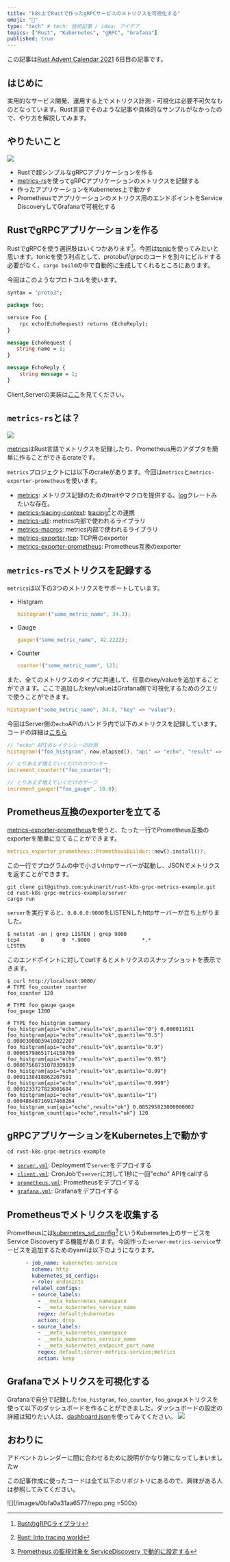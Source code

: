 ```yaml
---
title: "k8s上でRustで作ったgRPCサービスのメトリクスを可視化する"
emoji: "🍱"
type: "tech" # tech: 技術記事 / idea: アイデア
topics: ["Rust", "Kubernetes", "gRPC", "Grafana"]
published: true
---
```


この記事は[Rust Advent Calendar 2021](https://qiita.com/advent-calendar/2021/rust) 6日目の記事です。

## はじめに

実用的なサービス開発、運用する上でメトリクス計測・可視化は必要不可欠なものとなっています。Rust言語でそのような記事や具体的なサンプルがなかったので、やり方を解説してみます。

## やりたいこと

![](/images/0bfa0a31aa6577/overview.png)

* Rustで超シンプルなgRPCアプリケーションを作る
* [metrics-rs](https://github.com/metrics-rs/metrics)を使ってgRPCアプリケーションのメトリクスを記録する
* 作ったアプリケーションをKubernetes上で動かす
* Prometheusでアプリケーションのメトリクス用のエンドポイントをService DiscoveryしてGrafanaで可視化する

## RustでgRPCアプリケーションを作る

RustでgRPCを使う選択肢はいくつかあります[^1]。今回は[tonic](https://github.com/hyperium/tonic)を使ってみたいと思います。tonicを使う利点として、protobuf/grpcのコードを別々にビルドする必要がなく、`cargo build`の中で自動的に生成してくれるところにあります。

今回はこのようなプロトコルを使います。

```protobuf
syntax = "proto3";

package foo;

service Foo {
    rpc echo(EchoRequest) returns (EchoReply);
}

message EchoRequest {
   string name = 1;
}

message EchoReply {
    string message = 1;
}
```

Client,Serverの実装は[ここ](https://github.com/yukinarit/rust-k8s-grpc-metrics-example/tree/8a03300feb82d6c334d02069dd5f64a990297c39)を見てください。

## `metrics-rs`とは？

![](/images/0bfa0a31aa6577/metrics-rs.png)

[metrics](https://github.com/metrics-rs/metrics)はRust言語でメトリクスを記録したり、Prometheus用のアダプタを簡単に作ることができるcrateです。

`metrics`プロジェクトには以下のcrateがあります。今回は`metrics`と`metrics-exporter-prometheus`を使います。
* [metrics](https://github.com/metrics-rs/metrics/tree/main/metrics): メトリクス記録のためのtraitやマクロを提供する。[log](https://docs.rs/log/latest/log/)クレートみたいな存在。
* [metrics-tracing-context](): [tracing](https://tracing.rs/tracing/)[^2]との連携
* [metrics-util](https://github.com/metrics-rs/metrics/tree/main/metrics-util): metrics内部で使われるライブラリ
* [metrics-macros](https://github.com/metrics-rs/metrics/tree/main/metrics-macros): metrics内部で使われるライブラリ
* [metrics-exporter-tcp](https://github.com/metrics-rs/metrics/tree/main/metrics-exporter-tcp): TCP用のexporter
* [metrics-exporter-prometheus](https://github.com/metrics-rs/metrics/tree/main/metrics-exporter-prometheus): Prometheus互換のexporter

## `metrics-rs`でメトリクスを記録する

`metrics`は以下の3つのメトリクスをサポートしています。

* Histgram
    ```rust
    histogram!("some_metric_name", 34.3);
    ```
* Gauge
    ```rust
    gauge!("some_metric_name", 42.2222);
    ```
* Counter
    ```rust
    counter!("some_metric_name", 12);
    ```

また、全てのメトリクスのタイプに共通して、任意のkey/valueを追加することができます。ここで追加したkey/valueはGrafana側で可視化するためのクエリで使うことができます。

```rust
histogram!("some_metric_name", 34.3, "key" => "value");
```

今回はServer側の`echo`APIのハンドラ内で以下のメトリクスを記録しています。コードの詳細は[こちら](https://github.com/yukinarit/rust-k8s-grpc-metrics-example/blob/main/server/src/main.rs#L39-L58)

```rust
// "echo" APIのレイテンシーの計測
histogram!("foo_histgram", now.elapsed(), "api" => "echo", "result" => "ok");

// とりあえず増えていくだけのカウンター
increment_counter!("foo_counter");

// とりあえず増えていくだけのゲージ
increment_gauge!("foo_gauge", 10.0);
```

## Prometheus互換のexporterを立てる

[metrics-exporter-prometheus](https://github.com/metrics-rs/metrics/tree/main/metrics-exporter-prometheus)を使うと、たった一行でPrometheus互換のexporterを簡単に立てることができます。

```rust
metrics_exporter_prometheus::PrometheusBuilder::new().install()?;
```

この一行でプログラムの中で小さいhttpサーバーが起動し、JSONでメトリクスを返すことができます。

```
git clone git@github.com:yukinarit/rust-k8s-grpc-metrics-example.git
cd rust-k8s-grpc-metrics-example/server
cargo run
```

`server`を実行すると、`0.0.0.0:9000`をLISTENしたhttpサーバーが立ち上がりました。

```
$ netstat -an | grep LISTEN | grep 9000
tcp4       0      0  *.9000                 *.*                    LISTEN
```

このエンドポイントに対してcurlするとメトリクスのスナップショットを表示できます。

```
$ curl http://localhost:9000/
# TYPE foo_counter counter
foo_counter 120

# TYPE foo_gauge gauge
foo_gauge 1200

# TYPE foo_histgram summary
foo_histgram{api="echo",result="ok",quantile="0"} 0.000011611
foo_histgram{api="echo",result="ok",quantile="0.5"} 0.00003000039410022207
foo_histgram{api="echo",result="ok",quantile="0.9"} 0.00005798651714158709
foo_histgram{api="echo",result="ok",quantile="0.95"} 0.00007568731078309839
foo_histgram{api="echo",result="ok",quantile="0.99"} 0.0001138418862207591
foo_histgram{api="echo",result="ok",quantile="0.999"} 0.0001233727823801684
foo_histgram{api="echo",result="ok",quantile="1"} 0.00048648716917468264
foo_histgram_sum{api="echo",result="ok"} 0.005295823000000002
foo_histgram_count{api="echo",result="ok"} 120
```

## gRPCアプリケーションをKubernetes上で動かす

```
cd rust-k8s-grpc-metrics-example
```

* [`server.yml`](https://github.com/yukinarit/rust-k8s-grpc-metrics-example/blob/main/server.yml): Deploymentで`server`をデプロイする
* [`client.yml`](https://github.com/yukinarit/rust-k8s-grpc-metrics-example/blob/main/client.yml): CronJobで`server`に対して1秒に一回"echo" APIをcallする
* [`prometheus.yml`](https://github.com/yukinarit/rust-k8s-grpc-metrics-example/blob/main/prometheus.yml): Prometheusをデプロイする
* [`grafana.yml`](https://github.com/yukinarit/rust-k8s-grpc-metrics-example/blob/main/grafana.yml): Grafanaをデプロイする

## Prometheusでメトリクスを収集する

Prometheusには[kubernetes_sd_config](https://prometheus.io/docs/prometheus/latest/configuration/configuration/#kubernetes_sd_config)[^3]というKubernetes上のサービスをService Discoveryする機能があります。今回作った`server-metrics-service`サービスを追加するためのyamlは以下のようになります。

```yaml
      - job_name: kubernetes-service
        scheme: http
        kubernetes_sd_configs:
        - role: endpoints
        relabel_configs:
        - source_labels:
          - __meta_kubernetes_namespace
          - __meta_kubernetes_service_name
          regex: default;kubernetes
          action: drop
        - source_labels:
          - __meta_kubernetes_namespace
          - __meta_kubernetes_service_name
          - __meta_kubernetes_endpoint_port_name
          regex: default;server-metrics-service;metrics
          action: keep
```

## Grafanaでメトリクスを可視化する

Grafanaで自分で記録した`foo_histgram`, `foo_counter`, `foo_gauge`メトリクスを使って以下のダッシュボードを作ることができました。ダッシュボードの設定の詳細は知りたい人は、[dashboard.json](https://github.com/yukinarit/rust-k8s-grpc-metrics-example/blob/main/dashboard.json)を使ってみてください。
![](/images/0bfa0a31aa6577/dashboard.png)

## おわりに

アドベントカレンダーに間に合わせるために説明がかなり雑になってしまいましたw 

この記事作成に使ったコードは全て以下のリポジトリにあるので、興味がある人は参照してみてください。

![](/images/0bfa0a31aa6577/repo.png =500x)

[^1]: [RustのgRPCライブラリ](https://qiita.com/watawuwu/items/114e2674736e44d4b16d#rust-%E3%81%AE-grpc-%E3%83%A9%E3%82%A4%E3%83%96%E3%83%A9%E3%83%AA)
[^2]: [Rust: Into tracing world](https://qiita.com/gemhung/items/bd4c4617b58250689f47)
[^3]: [Prometheus の監視対象を ServiceDiscovery で動的に設定する](https://christina04.hatenablog.com/entry/prometheus-service-discovery)
